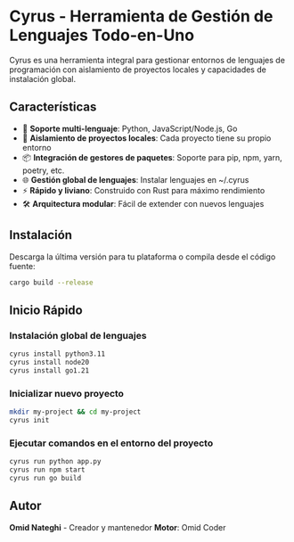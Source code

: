 # Cyrus - Herramienta de Gestión de Lenguajes Todo-en-Uno

Cyrus es una herramienta integral para gestionar entornos de lenguajes de programación con aislamiento de proyectos locales y capacidades de instalación global.

## Características

- 🚀 **Soporte multi-lenguaje**: Python, JavaScript/Node.js, Go
- 🔧 **Aislamiento de proyectos locales**: Cada proyecto tiene su propio entorno
- 📦 **Integración de gestores de paquetes**: Soporte para pip, npm, yarn, poetry, etc.
- 🌐 **Gestión global de lenguajes**: Instalar lenguajes en ~/.cyrus
- ⚡ **Rápido y liviano**: Construido con Rust para máximo rendimiento
- 🛠️ **Arquitectura modular**: Fácil de extender con nuevos lenguajes

## Instalación

Descarga la última versión para tu plataforma o compila desde el código fuente:

```bash
cargo build --release
```

## Inicio Rápido

### Instalación global de lenguajes
```bash
cyrus install python3.11
cyrus install node20
cyrus install go1.21
```

### Inicializar nuevo proyecto
```bash
mkdir my-project && cd my-project
cyrus init
```

### Ejecutar comandos en el entorno del proyecto
```bash
cyrus run python app.py
cyrus run npm start
cyrus run go build
```

## Autor

**Omid Nateghi** - Creador y mantenedor
**Motor**: Omid Coder
